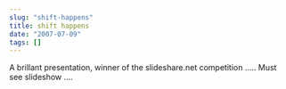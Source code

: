 ```yaml
---
slug: "shift-happens"
title: shift happens
date: "2007-07-09"
tags: []
---
```

A brillant presentation, winner of the slideshare.net competition ….. Must see slideshow ….
